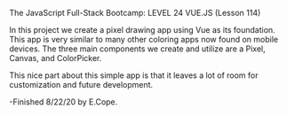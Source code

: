The JavaScript Full-Stack Bootcamp: LEVEL 24 VUE.JS (Lesson 114)

In this project we create a pixel drawing app using Vue as its foundation. This app is very similar to many other coloring apps now found on mobile devices. The three main components we create and utilize are a Pixel, Canvas, and ColorPicker.

This nice part about this simple app is that it leaves a lot of room for customization and future development.

-Finished 8/22/20 by E.Cope.
